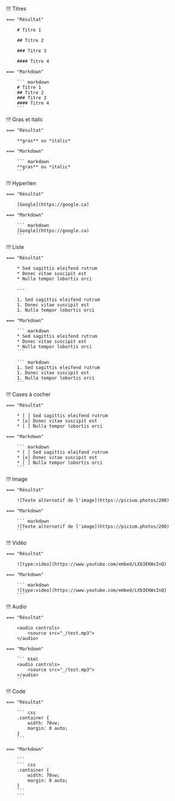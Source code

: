 !!! Titres

    === "Résultat"

        # Titre 1

        ## Titre 2

        ### Titre 3

        #### Titre 4

    === "Markdown"

        ``` markdown
        # Titre 1
        ## Titre 2
        ### Titre 3
        #### Titre 4
        ```

!!! Gras et italic

    === "Résultat"

        **gras** ou *italic*

    === "Markdown"

        ``` markdown
        **gras** ou *italic*
        ```

!!! Hyperlien

    === "Résultat"

        [Google](https://google.ca)

    === "Markdown"

        ``` markdown
        [Google](https://google.ca)
        ```

!!! Liste

    === "Résultat"

        * Sed sagittis eleifend rutrum
        * Donec vitae suscipit est
        * Nulla tempor lobortis orci

        ---

        1. Sed sagittis eleifend rutrum
        1. Donec vitae suscipit est
        1. Nulla tempor lobortis orci

    === "Markdown"

        ``` markdown
        * Sed sagittis eleifend rutrum
        * Donec vitae suscipit est
        * Nulla tempor lobortis orci
        ```

        ``` markdown
        1. Sed sagittis eleifend rutrum
        1. Donec vitae suscipit est
        1. Nulla tempor lobortis orci
        ```

!!! Cases à cocher

    === "Résultat"

        * [ ] Sed sagittis eleifend rutrum
        * [x] Donec vitae suscipit est
        * [ ] Nulla tempor lobortis orci

    === "Markdown"

        ``` markdown
        * [ ] Sed sagittis eleifend rutrum
        * [x] Donec vitae suscipit est
        * [ ] Nulla tempor lobortis orci
        ```

!!! Image

    === "Résultat"

        ![Texte alternatif de l'image](https://picsum.photos/200)

    === "Markdown"

        ``` markdown
        ![Texte alternatif de l'image](https://picsum.photos/200)
        ```

!!! Vidéo

    === "Résultat"

        ![type:video](https://www.youtube.com/embed/LXb3EKWsInQ)

    === "Markdown"

        ``` markdown
        ![type:video](https://www.youtube.com/embed/LXb3EKWsInQ)
        ```

!!! Audio

    === "Résultat"

        <audio controls>
            <source src="_/test.mp3">
        </audio>

    === "Markdown"

        ``` html
        <audio controls>
            <source src="_/test.mp3">
        </audio>
        ```

!!! Code

    === "Résultat"

        ``` css
        .container {
            width: 70vw;
            margin: 0 auto;
        }
        ```

    === "Markdown"

        ```
        ``` css
        .container {
            width: 70vw;
            margin: 0 auto;
        }
        ```
        ```
